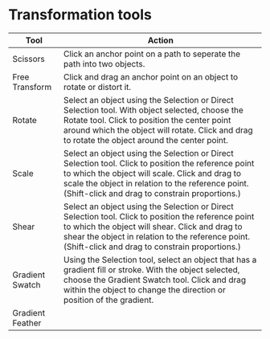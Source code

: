 # Transformation tools

| Tool | Action |
| --- | --- |
| Scissors | Click an anchor point on a path to seperate the path into two objects. |
| Free Transform | Click and drag an anchor point on an object to rotate or distort it. |
| Rotate | Select an object using the Selection or Direct Selection tool. With object selected, choose the Rotate tool. Click to position the center point around which the object will rotate. Click and drag to rotate the object around the center point. |
| Scale | Select an object using the Selection or Direct Selection tool. Click to position the reference point to which the object will scale. Click and drag to scale the object in relation to the reference point. (Shift-click and drag to constrain proportions.) |
| Shear | Select an object using the Selection or Direct Selection tool. Click to position the reference point to which the object will shear. Click and drag to shear the object in relation to the reference point. (Shift-click and drag to constrain proportions.) |
| Gradient Swatch | Using the Selection tool, select an object that has a gradient fill or stroke. With the object selected, choose the Gradient Swatch tool. Click and drag within the object to change the direction or position of the gradient. |
| Gradient Feather |  |

